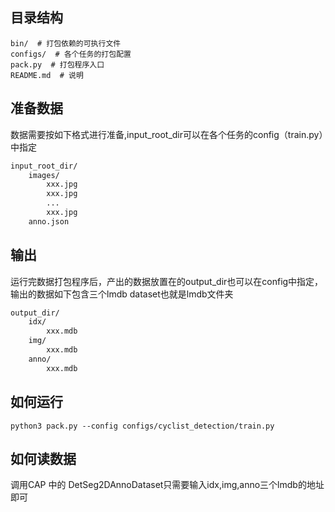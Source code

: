 ## 目录结构

```
bin/  # 打包依赖的可执行文件
configs/  # 各个任务的打包配置
pack.py  # 打包程序入口
README.md  # 说明
```

## 准备数据

数据需要按如下格式进行准备,input_root_dir可以在各个任务的config（train.py）中指定

```bash
input_root_dir/
    images/
        xxx.jpg
        xxx.jpg
        ...
        xxx.jpg
    anno.json
```

## 输出

运行完数据打包程序后，产出的数据放置在的output_dir也可以在config中指定，输出的数据如下包含三个lmdb dataset也就是lmdb文件夹
```bash
output_dir/
    idx/
        xxx.mdb
    img/
        xxx.mdb
    anno/
        xxx.mdb
```

## 如何运行
```
python3 pack.py --config configs/cyclist_detection/train.py 
```

## 如何读数据

调用CAP 中的 DetSeg2DAnnoDataset只需要输入idx,img,anno三个lmdb的地址即可